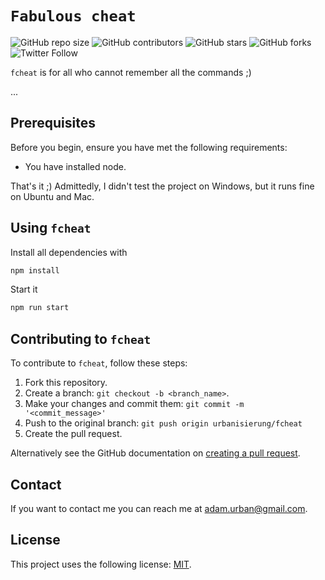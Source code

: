 # `Fabulous cheat`

![GitHub repo size](https://img.shields.io/github/repo-size/urbanisierung/fcheat)
![GitHub contributors](https://img.shields.io/github/contributors/urbanisierung/fcheat)
![GitHub stars](https://img.shields.io/github/stars/urbanisierung/fcheat?style=social)
![GitHub forks](https://img.shields.io/github/forks/urbanisierung/fcheat?style=social)
![Twitter Follow](https://img.shields.io/twitter/follow/urbanisierung?style=social)

`fcheat` is for all who cannot remember all the commands ;)

...

## Prerequisites

Before you begin, ensure you have met the following requirements:

- You have installed node.

That's it ;) Admittedly, I didn't test the project on Windows, but it runs fine on Ubuntu and Mac.

## Using `fcheat`

Install all dependencies with

```bash
npm install
```

Start it

```bash
npm run start
```

## Contributing to `fcheat`

To contribute to `fcheat`, follow these steps:

1. Fork this repository.
2. Create a branch: `git checkout -b <branch_name>`.
3. Make your changes and commit them: `git commit -m '<commit_message>'`
4. Push to the original branch: `git push origin urbanisierung/fcheat`
5. Create the pull request.

Alternatively see the GitHub documentation on [creating a pull request](https://help.github.com/en/github/collaborating-with-issues-and-pull-requests/creating-a-pull-request).

## Contact

If you want to contact me you can reach me at [adam.urban@gmail.com](mailto:adamurban@gmail.com).

## License

This project uses the following license: [MIT](./MIT.md).
